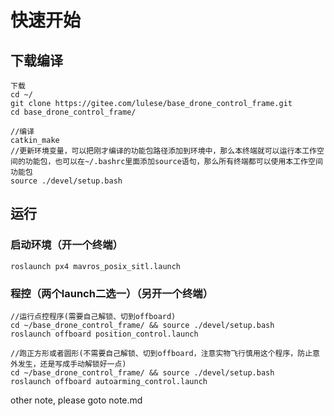 # 快速开始

## 下载编译
~~~
下载
cd ~/ 
git clone https://gitee.com/lulese/base_drone_control_frame.git
cd base_drone_control_frame/

//编译
catkin_make
//更新环境变量，可以把刚才编译的功能包路径添加到环境中，那么本终端就可以运行本工作空间的功能包，也可以在~/.bashrc里面添加source语句，那么所有终端都可以使用本工作空间功能包
source ./devel/setup.bash
~~~
## 运行

### 启动环境（开一个终端）

~~~
roslaunch px4 mavros_posix_sitl.launch 
~~~

### 程控（两个launch二选一）（另开一个终端）

~~~
//运行点控程序(需要自己解锁、切到offboard)
cd ~/base_drone_control_frame/ && source ./devel/setup.bash
roslaunch offboard position_control.launch

//跑正方形或者圆形(不需要自己解锁、切到offboard，注意实物飞行慎用这个程序，防止意外发生，还是写成手动解锁好一点)
cd ~/base_drone_control_frame/ && source ./devel/setup.bash
roslaunch offboard autoarming_control.launch 
~~~

other note, please goto note.md